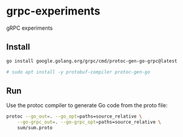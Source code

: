 # grpc-experiments
gRPC experiments

## Install

```sh
go install google.golang.org/grpc/cmd/protoc-gen-go-grpc@latest

# sudo apt install -y protobuf-compiler protoc-gen-go
```

## Run

Use the protoc compiler to generate Go code from the proto file:

```sh
protoc --go_out=. --go_opt=paths=source_relative \
    --go-grpc_out=. --go-grpc_opt=paths=source_relative \
    sum/sum.proto

```
